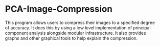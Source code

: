 # PCA-Image-Compression
This program allows users to compress their images to a specified degree of accuracy. It does this by using a low level implementation of principal component analysis alongside modular infrastructure. It also provides graphs and other graphical tools to help explain the compression.
